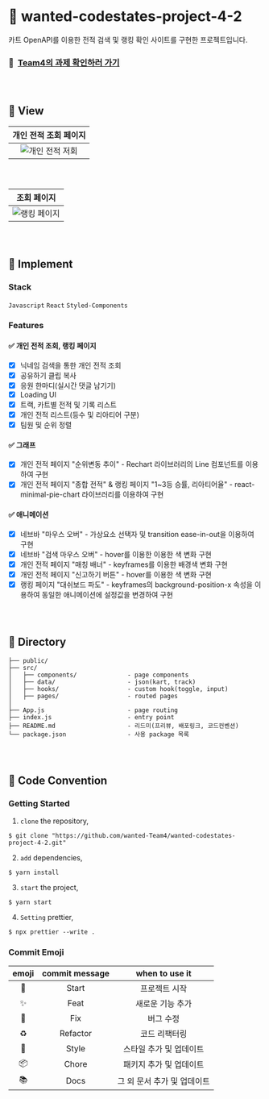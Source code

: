# 🚗 wanted-codestates-project-4-2

카트 OpenAPI를 이용한 전적 검색 및 랭킹 확인 사이트를 구현한 프로젝트입니다.

### 📌 &nbsp;[Team4의 과제 확인하러 가기](https://team4-nexon-kartrider.netlify.app/)

### <br/>

###

## 🚗 View

| 개인 전적 조회 페이지 |
| :-------------------: | 
|![개인 전적 저회](https://user-images.githubusercontent.com/87534763/156378137-ca9c0981-6ad6-475e-9578-4ed1be685321.gif)|

### <br/>

|  조회 페이지 |
| :-------------------: | 
|![랭킹 페이지](https://user-images.githubusercontent.com/87534763/156377725-af0ef90a-c5a4-4800-8178-636283f79de2.gif)|

### <br/>

###

## 🚗 Implement

### Stack

`Javascript` `React` `Styled-Components`

### Features

#### ✅ 개인 전적 조회, 랭킹 페이지
- [X] 닉네임 검색을 통한 개인 전적 조회
- [X] 공유하기 클립 복사
- [X] 응원 한마디(실시간 댓글 남기기)
- [X] Loading UI
- [X] 트랙, 카트별 전적 및 기록 리스트
- [X] 개인 전적 리스트(등수 및 리아티어 구분)
- [X] 팀원 및 순위 정렬

#### ✅ 그래프
- [X] 개인 전적 페이지 "순위변동 추이" - Rechart 라이브러리의 Line 컴포넌트를 이용하여 구현
- [X] 개인 전적 페이지 "종합 전적" & 랭킹 페이지 "1~3등 승률, 리아티어율" - react-minimal-pie-chart 라이브러리를 이용하여 구현

#### ✅ 애니메이션
- [X] 네브바 "마우스 오버" - 가상요소 선택자 및 transition ease-in-out을 이용하여 구현
- [X] 네브바 "검색 마우스 오버" - hover를 이용한 이용한 색 변화 구현
- [X] 개인 전적 페이지 "매칭 배너" - keyframes를 이용한 배경색 변화 구현
- [X] 개인 전적 페이지 "신고하기 버튼" - hover를 이용한 색 변화 구현
- [X] 랭킹 페이지 "대쉬보드 파도" - keyframes의 background-position-x 속성을 이용하여 동일한 애니메이션에 설정값을 변경하여 구현

### <br/>

###

## 🚗 Directory

```
├── public/
├── src/
│   ├── components/              - page components
│   ├── data/                    - json(kart, track)
│   ├── hooks/                   - custom hook(toggle, input)
│   ├── pages/                   - routed pages
│
├── App.js                       - page routing
├── index.js                     - entry point
├── README.md                    - 리드미(프리뷰, 배포링크, 코드컨벤션)
└── package.json                 - 사용 package 목록
```

### <br/>

###

## 🚗 Code Convention

### Getting Started

1. `clone` the repository,

```
$ git clone "https://github.com/wanted-Team4/wanted-codestates-project-4-2.git"
```

2. `add` dependencies,

```
$ yarn install
```

3. `start` the project,

```
$ yarn start
```

4. `Setting` prettier,

```
$ npx prettier --write .
```

### Commit Emoji

|   emoji    | commit message |       when to use it        |
| :--------: | :------------: | :-------------------------: |
|   :tada:   |     Start      |        프로젝트 시작        |
| :sparkles: |      Feat      |      새로운 기능 추가       |
|   :bug:    |      Fix       |          버그 수정          |
| :recycle:  |    Refactor    |        코드 리팩터링        |
| :lipstick: |     Style      |   스타일 추가 및 업데이트   |
| :package:  |     Chore      |   패키지 추가 및 업데이트   |
|  :books:   |      Docs      | 그 외 문서 추가 및 업데이트 |

### <br/>

###
